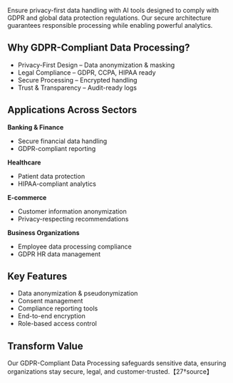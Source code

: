 Ensure privacy-first data handling with AI tools designed to comply with GDPR and global data protection regulations. Our secure architecture guarantees responsible processing while enabling powerful analytics.

## Why GDPR-Compliant Data Processing?
- Privacy-First Design – Data anonymization & masking
- Legal Compliance – GDPR, CCPA, HIPAA ready
- Secure Processing – Encrypted handling
- Trust & Transparency – Audit-ready logs

## Applications Across Sectors

**Banking & Finance**
- Secure financial data handling
- GDPR-compliant reporting

**Healthcare**
- Patient data protection
- HIPAA-compliant analytics

**E-commerce**
- Customer information anonymization
- Privacy-respecting recommendations

**Business Organizations**
- Employee data processing compliance
- GDPR HR data management

## Key Features
- Data anonymization & pseudonymization
- Consent management
- Compliance reporting tools
- End-to-end encryption
- Role-based access control

## Transform Value
Our GDPR-Compliant Data Processing safeguards sensitive data, ensuring organizations stay secure, legal, and customer-trusted.【27†source】
